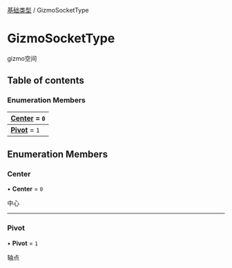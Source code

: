 [基础类型](../groups/基础类型.基础类型.md) / GizmoSocketType

# GizmoSocketType <Badge type="tip" text="Enumeration" /> <Score text="GizmoSocketType" />

gizmo空间

## Table of contents

### Enumeration Members <Score text="Enumeration" /> 
| **[Center](mw.GizmoSocketType.md#center)** = ``0``  |
| :----- |
| **[Pivot](mw.GizmoSocketType.md#pivot)** = ``1`` |

## Enumeration Members

### Center <Score text="Center" /> 

• **Center** = ``0``

中心

___

### Pivot <Score text="Pivot" /> 

• **Pivot** = ``1``

轴点
